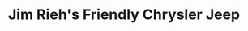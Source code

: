 ---
title: "Jim Rieh's Friendly Chrysler Jeep"
url: /warren/jim-riehs-friendly-chrysler-jeep/
shop: car
---